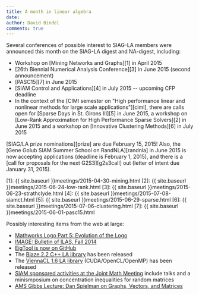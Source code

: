 ```yaml
---
title: A month in linear algebra
date: 
author: David Bindel
comments: true
---
```


Several conferences of possible interest to SIAG-LA members were
announced this month on the SIAG-LA digest and NA-digest, including:

- Workshop on [Mining Networks and Graphs][1] in April 2015
- [26th Biennial Numerical Analysis Conference][3] in June 2015
  (second announcement)
- [PASC15][7] in June 2015
- [SIAM Control and Applications][4] in July 2015 -- upcoming CFP
  deadline
- In the context of the
  [CIMI semester on "High performance linear and nonlinear methods for large scale applications"][cimi],
  there are calls open for
  [Sparse Days in St. Girons III][5] in June 2015,
  a workshop on
  [Low-Rank Approximation for High Performance Sparse Solvers][2] in June 2015
  and a workshop on [Innovative Clustering Methods][6] in July 2015

[SIAG/LA prize nominations][prize] are due February 15, 2015!  Also, the [Gene
Golub SIAM Summer School on RandNLA][randnla] in June 2015 is now accepting
applications (deadline is February 1, 2015), and there is a [call for proposals
for the next G2S3][g2s3call] out (letter of intent due January 31, 2015).

[1]: {{ site.baseurl }}meetings/2015-04-30-mining.html
[2]: {{ site.baseurl }}meetings/2015-06-24-low-rank.html
[3]: {{ site.baseurl }}meetings/2015-06-23-strathclyde.html
[4]: {{ site.baseurl }}meetings/2015-07-08-siamct.html
[5]: {{ site.baseurl }}meetings/2015-06-29-sparse.html
[6]: {{ site.baseurl }}meetings/2015-07-06-clustering.html
[7]: {{ site.baseurl }}meetings/2015-06-01-pasc15.html

Possibly interesting items from the web at large:

- [Mathworks Logo Part 5: Evolution of the Logo][logo]
- [IMAGE: Bulletin of ILAS, Fall 2014][image]
- [EigTool is now on GitHub][eigtool]
- The [Blaze 2.2 C++ LA library][blaze] has been released
- The [ViennaCL 1.6 LA library][viennacl] (CUDA/OpenCL/OpenMP) has been released
- [SIAM sponsored activities at the Joint Math Meeting](http://www.siam.org/meetings/jmm15/index.htm) include talks and a minismposium on concentration inequalities for random matrices
- [AMS Gibbs Lecture: Dan Spielman on Graphs, Vectors, and Matrices][spielman]

[logo]: http://blogs.mathworks.com/cleve/2014/12/01/mathworks-logo-part-five-evolution-of-the-logo/
[image]: http://www.ilasic.org/IMAGE/IMAGES/image53.pdf
[eigtool]: https://github.com/eigtool/eigtool
[blaze]: https://code.google.com/p/blaze-lib/
[viennacl]: http://viennacl.sourceforge.net/
[spielman]: http://jointmathematicsmeetings.org/meetings/national/jmm2015/2168_speakers#spi
